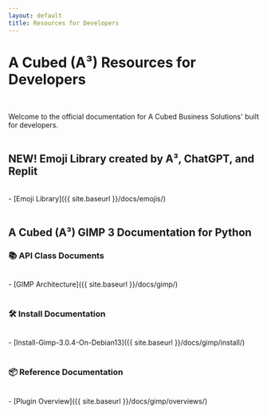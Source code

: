 ```yaml
---
layout: default
title: Resources for Developers
---
```


# A Cubed (A³) Resources for Developers
<br>

Welcome to the official documentation for A Cubed Business Solutions' built for developers.
<br><br>

## NEW! Emoji Library created by A³, ChatGPT, and Replit
<br>
- [Emoji Library]({{ site.baseurl }}/docs/emojis/)
<br><br>

## A Cubed (A³) GIMP 3 Documentation for Python

### 📚 API Class Documents
<br>
- [GIMP Architecture]({{ site.baseurl }}/docs/gimp/)
<br><br>

### 🛠 Install Documentation
<br>
- [Install-Gimp-3.0.4-On-Debian13]({{ site.baseurl }}/docs/gimp/install/)
<br><br>

### 📦 Reference Documentation
<br>
- [Plugin Overview]({{ site.baseurl }}/docs/gimp/overviews/)
